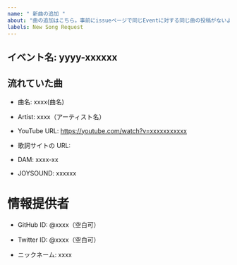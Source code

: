 ```yaml
---
name: " 新曲の追加 "
about: "曲の追加はこちら。事前にissueページで同じEventに対する同じ曲の投稿がないようにチェックしてください。"
labels: New Song Request
---
```


## イベント名: yyyy-xxxxxx

<!--
  Campの場合
  例：2020-Summer
  （サマーキャンプ2020）
-->
<!--
  Global Camp含め特殊イベントで独自の曲がある場合は次のように記入してください。
  例：2018-Global-NUS
    (2019-Summerと重複があるが独自イベントとして申請)
  例：2019-Life伊豆Tech!
-->
<!--
  Schoolの場合
  例：School-2020-Spring
  （2020春学期の場合）
-->

## 流れていた曲

<!-- 曲のルール：全国規模で流れていた曲 （メンバーがかけていた曲は対象外）-->

- 曲名: xxxx(曲名)

- Artist: xxxx（アーティスト名）

- YouTube URL: https://youtube.com/watch?v=xxxxxxxxxxx
<!--
  掲載されていない場合は「なし」と記入。
  例えばYouTubeにはないがニコニコ動画にはある場合でも「なし」でおねがいします。
-->

- 歌詞サイトの URL:
<!--
  J-Lyric.netが望ましいです。ない場合は他サイトでもかまいません。
  注意点などのオリジナル歌詞の場合は「独自歌詞」等と入力し、どこかに追記してください。
-->

- DAM: xxxx-xx

- JOYSOUND: xxxxxx

<!--
  掲載されていない場合・不明な場合「なし」と記入。
  どちらかだけでも構いません。
-->

<!--
  情報提供者がいる場合はその人の情報を、そうでない場合はあなたの情報を。
-->

# 情報提供者

- GitHub ID: @xxxx（空白可）

- Twitter ID: @xxxx（空白可）

- ニックネーム: xxxx
